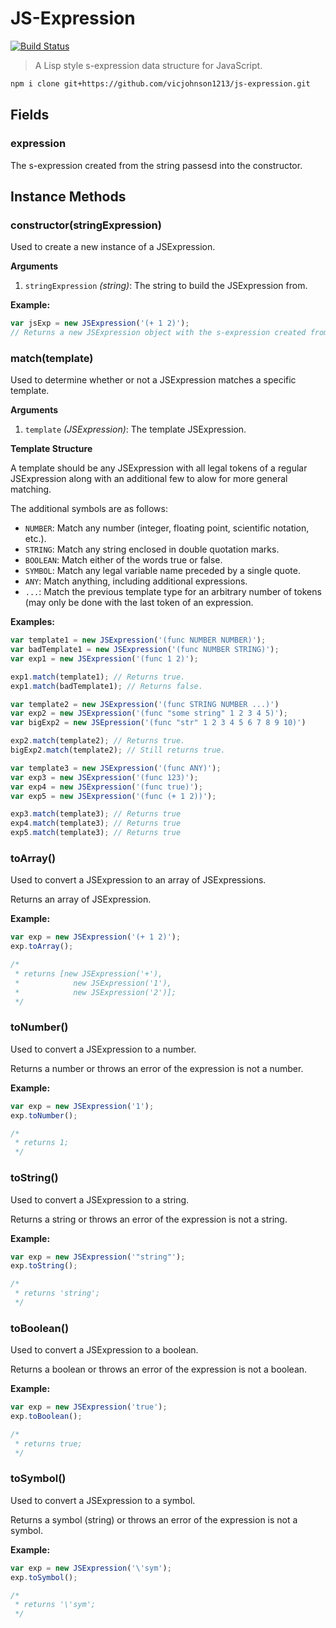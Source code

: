 # JS-Expression

[![Build Status](https://travis-ci.org/vicjohnson1213/js-expression.svg?branch=master)](https://travis-ci.org/vicjohnson1213/js-expression)

> A Lisp style s-expression data structure for JavaScript.

```bash
npm i clone git+https://github.com/vicjohnson1213/js-expression.git
```

## Fields

### expression

The s-expression created from the string passesd into the constructor.

## Instance Methods

### constructor(stringExpression)

Used to create a new instance of a JSExpression.

**Arguments**

1. `stringExpression` *(string)*: The string to build the JSExpression from.

**Example:**

```javascript
var jsExp = new JSExpression('(+ 1 2)');
// Returns a new JSExpression object with the s-expression created from the string passed in.
```

### match(template)

Used to determine whether or not a JSExpression matches a specific template.

**Arguments**

1. `template` *(JSExpression)*: The template JSExpression.

**Template Structure**

A template should be any JSExpression with all legal tokens of a regular JSExpression along with an additional few to alow for more general matching.

The additional symbols are as follows:
- `NUMBER`: Match any number (integer, floating point, scientific notation, etc.).
- `STRING`: Match any string enclosed in double quotation marks.
- `BOOLEAN`: Match either of the words true or false.
- `SYMBOL`: Match any legal variable name preceded by a single quote.
- `ANY`: Match anything, including additional expressions.
- `...`: Match the previous template type for an arbitrary number of tokens (may only be done with the last token of an expression.

**Examples:**

```javascript
var template1 = new JSExpression('(func NUMBER NUMBER)');
var badTemplate1 = new JSExpression('(func NUMBER STRING)');
var exp1 = new JSExpression('(func 1 2)');

exp1.match(template1); // Returns true.
exp1.match(badTemplate1); // Returns false.

var template2 = new JSExpression('(func STRING NUMBER ...)')
var exp2 = new JSExpression('(func "some string" 1 2 3 4 5)');
var bigExp2 = new JSEpression('(func "str" 1 2 3 4 5 6 7 8 9 10)')

exp2.match(template2); // Returns true.
bigExp2.match(template2); // Still returns true.

var template3 = new JSExpression('(func ANY)');
var exp3 = new JSExpression('(func 123)');
var exp4 = new JSExpression('(func true)');
var exp5 = new JSExpression('(func (+ 1 2))');

exp3.match(template3); // Returns true
exp4.match(template3); // Returns true
exp5.match(template3); // Returns true
```

### toArray()

Used to convert a JSExpression to an array of JSExpressions.

Returns an array of JSExpression.

**Example:**

```javascript
var exp = new JSExpression('(+ 1 2)');
exp.toArray();

/*
 * returns [new JSExpression('+'),
 *            new JSExpression('1'),
 *            new JSExpression('2')];
 */
```

### toNumber()

Used to convert a JSExpression to a number.

Returns a number or throws an error of the expression is not a number.

**Example:**

```javascript
var exp = new JSExpression('1');
exp.toNumber();

/*
 * returns 1;
 */
```

### toString()

Used to convert a JSExpression to a string.

Returns a string or throws an error of the expression is not a string.

**Example:**

```javascript
var exp = new JSExpression('"string"');
exp.toString();

/*
 * returns 'string';
 */
```

### toBoolean()

Used to convert a JSExpression to a boolean.

Returns a boolean or throws an error of the expression is not a boolean.

**Example:**

```javascript
var exp = new JSExpression('true');
exp.toBoolean();

/*
 * returns true;
 */
```

### toSymbol()

Used to convert a JSExpression to a symbol.

Returns a symbol (string) or throws an error of the expression is not a symbol.

**Example:**

```javascript
var exp = new JSExpression('\'sym');
exp.toSymbol();

/*
 * returns '\'sym';
 */
```